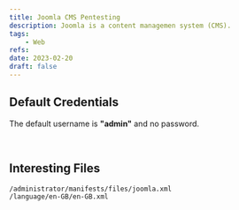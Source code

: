```yaml
---
title: Joomla CMS Pentesting
description: Joomla is a content managemen system (CMS).
tags:
    - Web
refs:
date: 2023-02-20
draft: false
---
```


## Default Credentials

The default username is **"admin"** and no password.

<br />

## Interesting Files

```txt
/administrator/manifests/files/joomla.xml
/language/en-GB/en-GB.xml
```